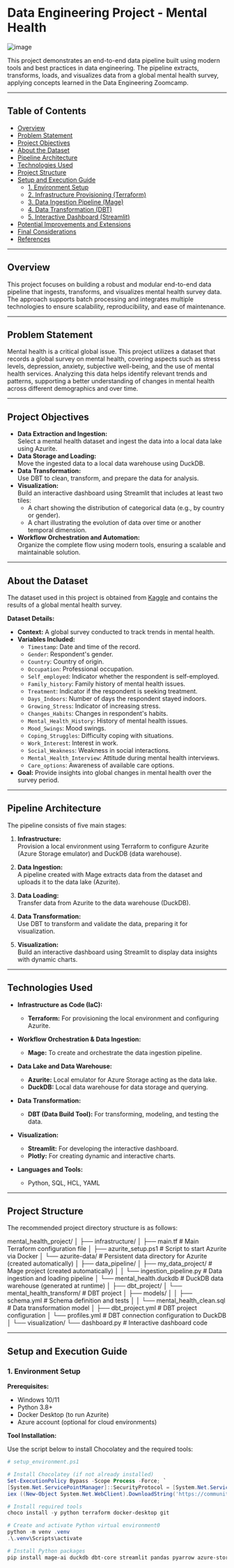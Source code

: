 # Data Engineering Project - Mental Health

![image](https://github.com/user-attachments/assets/5f07e75c-6065-41dc-beb2-17236d74ed97)

This project demonstrates an end-to-end data pipeline built using modern tools and best practices in data engineering. The pipeline extracts, transforms, loads, and visualizes data from a global mental health survey, applying concepts learned in the Data Engineering Zoomcamp.

---

## Table of Contents

- [Overview](#overview)
- [Problem Statement](#problem-statement)
- [Project Objectives](#project-objectives)
- [About the Dataset](#about-the-dataset)
- [Pipeline Architecture](#pipeline-architecture)
- [Technologies Used](#technologies-used)
- [Project Structure](#project-structure)
- [Setup and Execution Guide](#setup-and-execution-guide)
  - [1. Environment Setup](#1-environment-setup)
  - [2. Infrastructure Provisioning (Terraform)](#2-infrastructure-provisioning-terraform)
  - [3. Data Ingestion Pipeline (Mage)](#3-data-ingestion-pipeline-mage)
  - [4. Data Transformation (DBT)](#4-data-transformation-dbt)
  - [5. Interactive Dashboard (Streamlit)](#5-interactive-dashboard-streamlit)
- [Potential Improvements and Extensions](#potential-improvements-and-extensions)
- [Final Considerations](#final-considerations)
- [References](#references)

---

## Overview

This project focuses on building a robust and modular end-to-end data pipeline that ingests, transforms, and visualizes mental health survey data. The approach supports batch processing and integrates multiple technologies to ensure scalability, reproducibility, and ease of maintenance.

---

## Problem Statement

Mental health is a critical global issue. This project utilizes a dataset that records a global survey on mental health, covering aspects such as stress levels, depression, anxiety, subjective well-being, and the use of mental health services. Analyzing this data helps identify relevant trends and patterns, supporting a better understanding of changes in mental health across different demographics and over time.

---

## Project Objectives

- **Data Extraction and Ingestion:**  
  Select a mental health dataset and ingest the data into a local data lake using Azurite.
- **Data Storage and Loading:**  
  Move the ingested data to a local data warehouse using DuckDB.
- **Data Transformation:**  
  Use DBT to clean, transform, and prepare the data for analysis.
- **Visualization:**  
  Build an interactive dashboard using Streamlit that includes at least two tiles:  
  - A chart showing the distribution of categorical data (e.g., by country or gender).  
  - A chart illustrating the evolution of data over time or another temporal dimension.
- **Workflow Orchestration and Automation:**  
  Organize the complete flow using modern tools, ensuring a scalable and maintainable solution.

---

## About the Dataset

The dataset used in this project is obtained from [Kaggle](https://www.kaggle.com/datasets/divaniazzahra/mental-health-dataset) and contains the results of a global mental health survey.

**Dataset Details:**

- **Context:** A global survey conducted to track trends in mental health.
- **Variables Included:**
  - `Timestamp`: Date and time of the record.
  - `Gender`: Respondent's gender.
  - `Country`: Country of origin.
  - `Occupation`: Professional occupation.
  - `Self_employed`: Indicator whether the respondent is self-employed.
  - `Family_history`: Family history of mental health issues.
  - `Treatment`: Indicator if the respondent is seeking treatment.
  - `Days_Indoors`: Number of days the respondent stayed indoors.
  - `Growing_Stress`: Indicator of increasing stress.
  - `Changes_Habits`: Changes in respondent's habits.
  - `Mental_Health_History`: History of mental health issues.
  - `Mood_Swings`: Mood swings.
  - `Coping_Struggles`: Difficulty coping with situations.
  - `Work_Interest`: Interest in work.
  - `Social_Weakness`: Weakness in social interactions.
  - `Mental_Health_Interview`: Attitude during mental health interviews.
  - `Care_options`: Awareness of available care options.
- **Goal:** Provide insights into global changes in mental health over the survey period.

---

## Pipeline Architecture

The pipeline consists of five main stages:

1. **Infrastructure:**  
   Provision a local environment using Terraform to configure Azurite (Azure Storage emulator) and DuckDB (data warehouse).

2. **Data Ingestion:**  
   A pipeline created with Mage extracts data from the dataset and uploads it to the data lake (Azurite).

3. **Data Loading:**  
   Transfer data from Azurite to the data warehouse (DuckDB).

4. **Data Transformation:**  
   Use DBT to transform and validate the data, preparing it for visualization.

5. **Visualization:**  
   Build an interactive dashboard using Streamlit to display data insights with dynamic charts.

---

## Technologies Used

- **Infrastructure as Code (IaC):**  
  - **Terraform:** For provisioning the local environment and configuring Azurite.

- **Workflow Orchestration & Data Ingestion:**  
  - **Mage:** To create and orchestrate the data ingestion pipeline.

- **Data Lake and Data Warehouse:**  
  - **Azurite:** Local emulator for Azure Storage acting as the data lake.
  - **DuckDB:** Local data warehouse for data storage and querying.

- **Data Transformation:**  
  - **DBT (Data Build Tool):** For transforming, modeling, and testing the data.

- **Visualization:**  
  - **Streamlit:** For developing the interactive dashboard.
  - **Plotly:** For creating dynamic and interactive charts.

- **Languages and Tools:**  
  - Python, SQL, HCL, YAML

---

## Project Structure

The recommended project directory structure is as follows:

mental_health_project/
│
├── infrastructure/
│   ├── main.tf                 # Main Terraform configuration file
│   ├── azurite_setup.ps1       # Script to start Azurite via Docker
│   └── azurite-data/           # Persistent data directory for Azurite (created automatically)
│
├── data_pipeline/
│   ├── my_data_project/        # Mage project (created automatically)
│   │   └── ingestion_pipeline.py  # Data ingestion and loading pipeline
│   └── mental_health.duckdb    # DuckDB data warehouse (generated at runtime)
│
├── dbt_project/
│   └── mental_health_transform/  # DBT project
│       ├── models/
│       │   ├── schema.yml        # Schema definition and tests
│       │   └── mental_health_clean.sql  # Data transformation model
│       ├── dbt_project.yml       # DBT project configuration
│       └── profiles.yml          # DBT connection configuration to DuckDB
│
└── visualization/
    └── dashboard.py             # Interactive dashboard code

---

## Setup and Execution Guide

### 1. Environment Setup

**Prerequisites:**
- Windows 10/11
- Python 3.8+
- Docker Desktop (to run Azurite)
- Azure account (optional for cloud environments)

**Tool Installation:**

Use the script below to install Chocolatey and the required tools:

```powershell
# setup_environment.ps1

# Install Chocolatey (if not already installed)
Set-ExecutionPolicy Bypass -Scope Process -Force; `
[System.Net.ServicePointManager]::SecurityProtocol = [System.Net.ServicePointManager]::SecurityProtocol -bor 3072; `
iex ((New-Object System.Net.WebClient).DownloadString('https://community.chocolatey.org/install.ps1'))

# Install required tools
choco install -y python terraform docker-desktop git

# Create and activate Python virtual environment0
python -m venv .venv
.\.venv\Scripts\activate

# Install Python packages
pip install mage-ai duckdb dbt-core streamlit pandas pyarrow azure-storage-blob plotly
